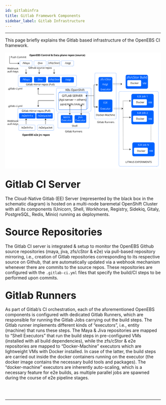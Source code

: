 ```yaml
---
id: gitlabinfra 
title: Gitlab Framework Components 
sidebar_label: Gitlab Infrastructure
---
```

------

This page briefly explains the Gitlab based infrastructure of the OpenEBS CI framework.

![gitlabinfra](/docs/assets/ci-workflows/gitlab_infrastructure.svg)

## <font size="6">Gitlab CI Server</font>

The Cloud-Native Gitlab (EE) Server (represented by the black box in the schematic diagram) 
is hosted on a multi-node baremetal OpenShift Cluster with all its components 
(Unicorn, Shell, Workhorse, Registry, Sidekiq, Gitaly, PostgreSQL, Redis, Minio) running 
as deployments.

## <font size="6">Source Repositories</font>

The Gitlab CI server is integrated & setup to monitor the OpenEBS Github source repositories 
(maya, jiva, zfs/cStor & e2e) via pull-based repository mirroring, i.e., creation of Gitlab 
repositories corresponding to its respective source on Github, that are automatically updated 
via a webhook mechanism whenever there are commits to the source repos. These repositories 
are configured with the `.gitlab-ci.yml` files that specify the build/CI steps to be performed 
upon commits.


## <font size="6">Gitlab Runners</font>

As part of Gitlab’s CI orchestration, each of the aforementioned OpenEBS components is 
configured with dedicated Gitlab Runners, which are responsible for running the Gitlab Jobs 
carrying out the build steps. The Gitlab runner implements different kinds of “executors”, 
i.e., entity (machine) that runs these steps. The Maya & Jiva repositories are mapped to 
“Shell Executors” that run the build steps in pre-configured VMs (installed with all build 
dependencies), while the zfs/cStor & e2e repositories are mapped to “Docker-Machine” 
executors which are lightweight VMs with Docker installed. In case of the latter, the build 
steps are carried out inside the docker containers running on the executor (the docker image 
contains the necessary build tools and packages). The “docker-machine” executors are inherently 
auto-scaling, which is a necessary feature for e2e builds, as multiple parallel jobs are 
spawned during the course of e2e pipeline stages. 



<br>

<br>

<hr>

<br>

<br>



<!-- Hotjar Tracking Code for https://docs.openebs.io -->

<script>
    (function(h,o,t,j,a,r){
        h.hj=h.hj||function(){(h.hj.q=h.hj.q||[]).push(arguments)};
        h._hjSettings={hjid:1239116,hjsv:6};
        a=o.getElementsByTagName('head')[0];
        r=o.createElement('script');r.async=1;
        r.src=t+h._hjSettings.hjid+j+h._hjSettings.hjsv;
        a.appendChild(r);
    })(window,document,'https://static.hotjar.com/c/hotjar-','.js?sv=');
</script>


<!-- Global site tag (gtag.js) - Google Analytics -->

<script async src="https://www.googletagmanager.com/gtag/js?id=UA-92076314-12"></script>
<script>
  window.dataLayer = window.dataLayer || [];
  function gtag(){dataLayer.push(arguments);}
  gtag('js', new Date());

  gtag('config', 'UA-92076314-12');
</script>
